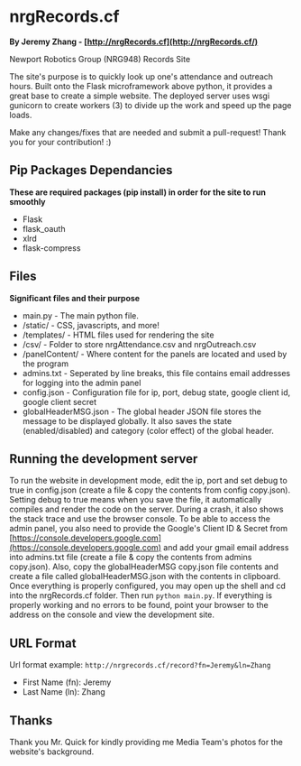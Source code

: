 # nrgRecords.cf

**By Jeremy Zhang - [http://nrgRecords.cf](http://nrgRecords.cf/)**

Newport Robotics Group (NRG948) Records Site

The site's purpose is to quickly look up one's attendance and outreach hours. Built onto the Flask microframework above python, it provides a great base to create a simple website. The deployed server uses wsgi gunicorn to create workers (3) to divide up the work and speed up the page loads.

Make any changes/fixes that are needed and submit a pull-request! Thank you for your contribution! :)

## Pip Packages Dependancies

**These are required packages (pip install) in order for the site to run smoothly**
* Flask
* flask_oauth
* xlrd
* flask-compress

## Files

**Significant files and their purpose**

* main.py - The main python file.
* /static/ - CSS, javascripts, and more!
* /templates/ - HTML files used for rendering the site
* /csv/ - Folder to store nrgAttendance.csv and nrgOutreach.csv
* /panelContent/ - Where content for the panels are located and used by the program
* admins.txt - Seperated by line breaks, this file contains email addresses for logging into the admin panel
* config.json - Configuration file for ip, port, debug state, google client id, google client secret
* globalHeaderMSG.json - The global header JSON file stores the message to be displayed globally. It also saves the state (enabled/disabled) and category (color effect) of the global header.

## Running the development server

To run the website in development mode, edit the ip, port and set debug to true in config.json (create a file & copy the contents from config copy.json). Setting debug to true means when you save the file, it automatically compiles and render the code on the server. During a crash, it also shows the stack trace and use the browser console. To be able to access the admin panel, you also need to provide the Google's Client ID & Secret from [https://console.developers.google.com](https://console.developers.google.com) and add your gmail email address into admins.txt file (create a file & copy the contents from admins copy.json). Also, copy the globalHeaderMSG copy.json file contents and create a file called globalHeaderMSG.json with the contents in clipboard. Once everything is properly configured, you may open up the shell and cd into the nrgRecords.cf folder. Then run `python main.py`. If everything is properly working and no errors to be found, point your browser to the address on the console and view the development site.

## URL Format

Url format example: `http://nrgrecords.cf/record?fn=Jeremy&ln=Zhang`

* First Name (fn): Jeremy
* Last Name (ln): Zhang

## Thanks

Thank you Mr. Quick for kindly providing me Media Team's photos for the website's background.
